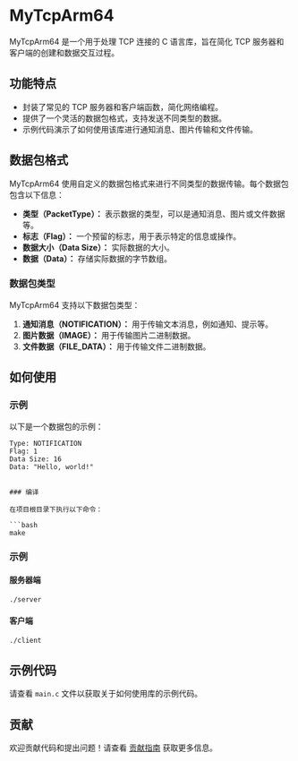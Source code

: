 # MyTcpArm64

MyTcpArm64 是一个用于处理 TCP 连接的 C 语言库，旨在简化 TCP 服务器和客户端的创建和数据交互过程。

## 功能特点

- 封装了常见的 TCP 服务器和客户端函数，简化网络编程。
- 提供了一个灵活的数据包格式，支持发送不同类型的数据。
- 示例代码演示了如何使用该库进行通知消息、图片传输和文件传输。

## 数据包格式

MyTcpArm64 使用自定义的数据包格式来进行不同类型的数据传输。每个数据包包含以下信息：

- **类型（PacketType）：** 表示数据的类型，可以是通知消息、图片或文件数据等。
- **标志（Flag）：** 一个预留的标志，用于表示特定的信息或操作。
- **数据大小（Data Size）：** 实际数据的大小。
- **数据（Data）：** 存储实际数据的字节数组。

### 数据包类型

MyTcpArm64 支持以下数据包类型：

1. **通知消息（NOTIFICATION）：** 用于传输文本消息，例如通知、提示等。
2. **图片数据（IMAGE）：** 用于传输图片二进制数据。
3. **文件数据（FILE_DATA）：** 用于传输文件二进制数据。

## 如何使用

### 示例

以下是一个数据包的示例：

```plaintext
Type: NOTIFICATION
Flag: 1
Data Size: 16
Data: "Hello, world!"


### 编译

在项目根目录下执行以下命令：

```bash
make
```

### 示例

#### 服务器端

```bash
./server
```

#### 客户端

```bash
./client
```

## 示例代码

请查看 `main.c` 文件以获取关于如何使用库的示例代码。

## 贡献

欢迎贡献代码和提出问题！请查看 [贡献指南](CONTRIBUTING.md) 获取更多信息。


